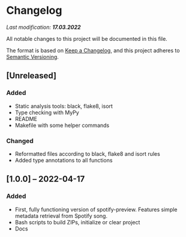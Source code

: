 # Changelog

_Last modification: **17.03.2022**_

All notable changes to this project will be documented in this file.

The format is based on [Keep a Changelog](https://keepachangelog.com/en/1.0.0/),
and this project adheres to [Semantic Versioning](https://semver.org/spec/v2.0.0.html).

## [Unreleased]
### Added
- Static analysis tools: black, flake8, isort
- Type checking with MyPy
- README
- Makefile with some helper commands

### Changed
- Reformatted files according to black, flake8 and isort rules
- Added type annotations to all functions

## [1.0.0] – 2022-04-17
### Added
* First, fully functioning version of spotify-preview. Features simple metadata retrieval from Spotify song.
* Bash scripts to build ZIPs, initialize or clear project
* Docs
